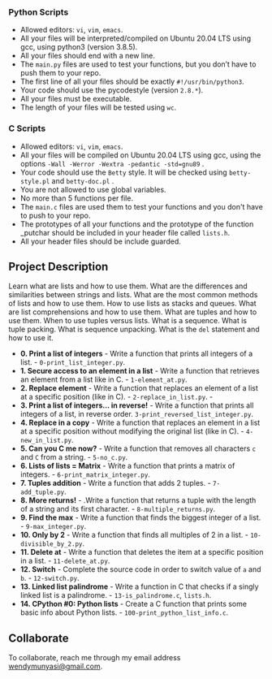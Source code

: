 
### Python Scripts
*   Allowed editors: `vi`, `vim`, `emacs`.
*   All your files will be interpreted/compiled on Ubuntu 20.04 LTS using gcc, using python3 (version 3.8.5).
*   All your files should end with a new line.
*   The `main.py` files are used to test your functions, but you don’t have to push them to your repo.
*   The first line of all your files should be exactly `#!/usr/bin/python3`.
*   Your code should use the pycodestyle (version `2.8.*`).
*   All your files must be executable.
*   The length of your files will be tested using `wc`.

### C Scripts
*   Allowed editors: `vi`, `vim`, `emacs`.
*   All your files will be compiled on Ubuntu 20.04 LTS using gcc, using the options `-Wall -Werror -Wextra -pedantic -std=gnu89` .
*   Your code should use the `Betty` style. It will be checked using `betty-style.pl` and `betty-doc.pl` .
*   You are not allowed to use global variables.
*   No more than 5 functions per file.
*   The `main.c` files are used them to test your functions and you don't have to push to your repo.
*   The prototypes of all your functions and the prototype of the function _putchar should be included in your header file called `lists.h`.
*   All your header files should be include guarded.

## Project Description
Learn what are lists and how to use them.
What are the differences and similarities between strings and lists.
What are the most common methods of lists and how to use them.
How to use lists as stacks and queues.
What are list comprehensions and how to use them.
What are tuples and how to use them.
When to use tuples versus lists.
What is a sequence.
What is tuple packing.
What is sequence unpacking.
What is the `del` statement and how to use it.

* **0. Print a list of integers** - Write a function that prints all integers of a list. - `0-print_list_integer.py`.
* **1. Secure access to an element in a list** - Write a function that retrieves an element from a list like in C. - `1-element_at.py`.
* **2. Replace element** - Write a function that replaces an element of a list at a specific position (like in C). - `2-replace_in_list.py`. -
* **3. Print a list of integers... in reverse!** - Write a function that prints all integers of a list, in reverse order. `3-print_reversed_list_integer.py`.
* **4. Replace in a copy** - Write a function that replaces an element in a list at a specific position without modifying the original list (like in C). - `4-new_in_list.py`.
* **5. Can you C me now?** - Write a function that removes all characters `c` and `C` from a string. - `5-no_c.py`.
* **6. Lists of lists = Matrix** - Write a function that prints a matrix of integers. - `6-print_matrix_integer.py`.
* **7. Tuples addition** - Write a function that adds 2 tuples. - `7-add_tuple.py`.
* **8. More returns!** - .Write a function that returns a tuple with the length of a string and its first character. - `8-multiple_returns.py`.
* **9. Find the max** - Write a function that finds the biggest integer of a list. - `9-max_integer.py`.
* **10. Only by 2** - Write a function that finds all multiples of 2 in a list. - `10-divisible_by_2.py`.
* **11. Delete at** - Write a function that deletes the item at a specific position in a list. - `11-delete_at.py`.
* **12. Switch** - Complete the source code in order to switch value of `a` and `b`. - `12-switch.py`.
* **13. Linked list palindrome** - Write a function in C that checks if a singly linked list is a palindrome. - `13-is_palindrome.c`, `lists.h`.
* **14. CPython #0: Python lists** - Create a C function that prints some basic info about Python lists. - `100-print_python_list_info.c`.

## Collaborate

To collaborate, reach me through my email address wendymunyasi@gmail.com.
